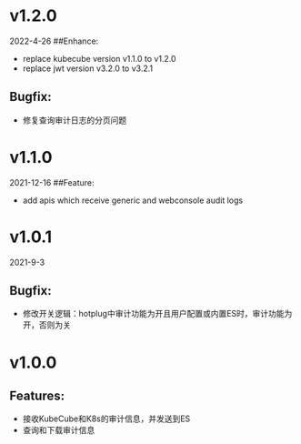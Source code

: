 # v1.2.0
2022-4-26
##Enhance:
- replace kubecube version v1.1.0 to v1.2.0
- replace jwt version v3.2.0 to v3.2.1
## Bugfix:
- 修复查询审计日志的分页问题

# v1.1.0
2021-12-16
##Feature: 
- add apis which receive generic and webconsole audit logs

# v1.0.1
2021-9-3
## Bugfix:
- 修改开关逻辑：hotplug中审计功能为开且用户配置或内置ES时，审计功能为开，否则为关

# v1.0.0
## Features:
- 接收KubeCube和K8s的审计信息，并发送到ES
- 查询和下载审计信息